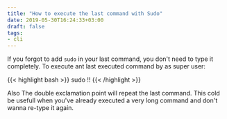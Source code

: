 ```yaml
---
title: "How to execute the last command with Sudo"
date: 2019-05-30T16:24:33+03:00
draft: false
tags:
- cli
---
```


If you forgot to add `sudo` in your last command, you don't need to type it
completely. To execute ant last executed command by as super user:

{{< highlight bash >}}
sudo !!
{{< /highlight >}}

<!--more-->

Also The double exclamation point will repeat the last command. This cold be
usefull when you've already executed a very long command and don't wanna re-type
it again.
